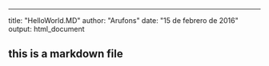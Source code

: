 ---
title: "HelloWorld.MD"
author: "Arufons"
date: "15 de febrero de 2016"
output: html_document

## this is a markdown file
